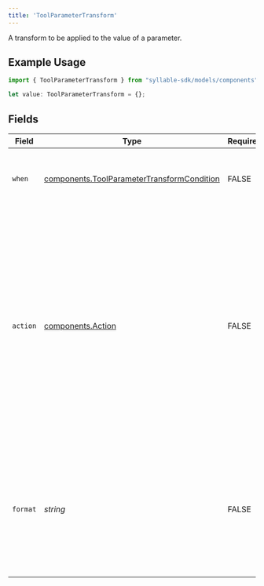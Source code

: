 ```yaml
---
title: 'ToolParameterTransform'
---
```


A transform to be applied to the value of a parameter.

## Example Usage

```typescript
import { ToolParameterTransform } from "syllable-sdk/models/components";

let value: ToolParameterTransform = {};
```

## Fields

| Field                                                                                                                                                                                                                               | Type                                                                                                                                                                                                                                | Required                                                                                                                                                                                                                            | Description                                                                                                                                                                                                                         |
| ----------------------------------------------------------------------------------------------------------------------------------------------------------------------------------------------------------------------------------- | ----------------------------------------------------------------------------------------------------------------------------------------------------------------------------------------------------------------------------------- | ----------------------------------------------------------------------------------------------------------------------------------------------------------------------------------------------------------------------------------- | ----------------------------------------------------------------------------------------------------------------------------------------------------------------------------------------------------------------------------------- |
| `when`                                                                                                                                                                                                                              | [components.ToolParameterTransformCondition](sdk-docs/models/components/toolparametertransformcondition)                                                                                                                            | FALSE                                                                                                                                                                                                                  | Only apply the transform if the condition is met.                                                                                                                                                                                   |
| `action`                                                                                                                                                                                                                            | [components.Action](sdk-docs/models/components/action)                                                                                                                                                                              | FALSE                                                                                                                                                                                                                  | The action to perform on the value: `default` means only set the value (using the `format` field) if the parameter doesn't exist or is empty, `override` means always set the value, and `remove` means remove the parameter value. |
| `format`                                                                                                                                                                                                                            | *string*                                                                                                                                                                                                                            | FALSE                                                                                                                                                                                                                  | The string value to use for the parameter. The value will be evaluated with the Python `str.format` method, for example, `Hello, {name}!`                                                                                           |